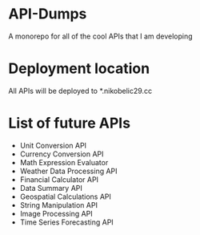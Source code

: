 # API-Dumps
A monorepo for all of the cool APIs that I am developing

# Deployment location

All APIs will be deployed to *.nikobelic29.cc

# List of future APIs

* Unit Conversion API
* Currency Conversion API
* Math Expression Evaluator
* Weather Data Processing API
* Financial Calculator API
* Data Summary API
* Geospatial Calculations API
* String Manipulation API
* Image Processing API
* Time Series Forecasting API
